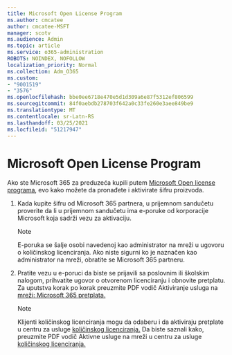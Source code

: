 ```yaml
---
title: Microsoft Open License Program
ms.author: cmcatee
author: cmcatee-MSFT
manager: scotv
ms.audience: Admin
ms.topic: article
ms.service: o365-administration
ROBOTS: NOINDEX, NOFOLLOW
localization_priority: Normal
ms.collection: Adm_O365
ms.custom:
- "9001519"
- "3576"
ms.openlocfilehash: bbe0ee6718e470e5d1d309a6e87f5312ef806599
ms.sourcegitcommit: 84f0aebdb278703f642a0c33fe260e3aee849be9
ms.translationtype: MT
ms.contentlocale: sr-Latn-RS
ms.lasthandoff: 03/25/2021
ms.locfileid: "51217947"
---
```

# <a name="microsoft-open-license-program"></a>Microsoft Open License Program

Ako ste Microsoft 365 za preduzeća kupili putem [Microsoft Open license programa](https://go.microsoft.com/fwlink/p/?LinkID=613298), evo kako možete da pronađete i aktivirate šifru proizvoda.

1. Kada kupite šifru od Microsoft 365 partnera, u prijemnom sandučetu proverite da li u prijemnom sandučetu ima e-poruke od korporacije Microsoft koja sadrži vezu za aktivaciju.

    > [!NOTE]
    > E-poruka se šalje osobi navedenoj kao administrator na mreži u ugovoru o količinskog licenciranja. Ako niste sigurni ko je naznačen kao administrator na mreži, obratite se Microsoft 365 partneru.
1. Pratite vezu u e-poruci da biste se prijavili sa poslovnim ili školskim nalogom, prihvatite ugovor o otvorenom licenciranju i obnovite pretplatu. Za uputstva korak po korak preuzmite PDF vodič Aktiviranje usluga na [mreži: Microsoft 365 pretplata.](https://go.microsoft.com/fwlink/p/?LinkId=618100)

    > [!NOTE]
    > Klijenti količinskog licenciranja mogu da odaberu i da aktiviraju pretplate u centru za usluge [količinskog licenciranja.](https://go.microsoft.com/fwlink/p/?LinkID=282016) Da biste saznali kako, preuzmite PDF vodič Aktivne usluge na mreži u centru za usluge [količinskog licenciranja.](https://go.microsoft.com/fwlink/p/?LinkId=618096)